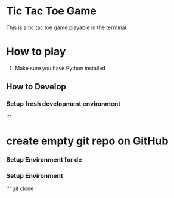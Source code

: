 # Tic Tac Toe Game

This is a tic tac toe game playable in the terminal

# How to play
1. Make sure you have Python installed

## How to Develop

### Setup fresh development environment
'''
# create empty git repo on GitHub

### Setup Environment for de


### Setup Environment
'''
git clone